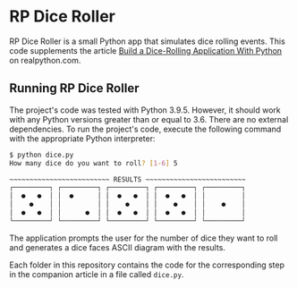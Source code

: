 # RP Dice Roller

RP Dice Roller is a small Python app that simulates dice rolling events. This code supplements the article [Build a Dice-Rolling Application With Python](https://realpython.com/python-dice-roll/) on realpython.com.

## Running RP Dice Roller

The project's code was tested with Python 3.9.5. However, it should work with any Python versions greater than or equal to 3.6. There are no external dependencies. To run the project's code, execute the following command with the appropriate Python interpreter:

```sh
$ python dice.py
How many dice do you want to roll? [1-6] 5

~~~~~~~~~~~~~~~~~~~~~~~~~ RESULTS ~~~~~~~~~~~~~~~~~~~~~~~~~
┌─────────┐ ┌─────────┐ ┌─────────┐ ┌─────────┐ ┌─────────┐
│  ●   ●  │ │  ●      │ │  ●   ●  │ │  ●   ●  │ │         │
│    ●    │ │         │ │    ●    │ │    ●    │ │    ●    │
│  ●   ●  │ │      ●  │ │  ●   ●  │ │  ●   ●  │ │         │
└─────────┘ └─────────┘ └─────────┘ └─────────┘ └─────────┘
```

The application prompts the user for the number of dice they want to roll and generates a dice faces ASCII diagram with the results.

Each folder in this repository contains the code for the corresponding step in the companion article in a file called `dice.py`.
